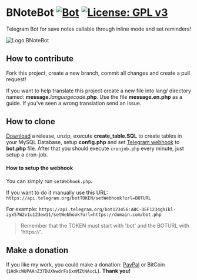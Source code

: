 # BNoteBot [![Bot](https://img.shields.io/badge/Telegram-%40BNoteBot-blue.svg)](https://telegram.me/BNoteBot)  [![License: GPL v3](https://img.shields.io/badge/License-GPL%20v3-brightgreen.svg)](https://www.gnu.org/licenses/gpl-3.0)
Telegram Bot for save notes callable through inline mode and set reminders!

![Logo BNoteBot](https://raw.githubusercontent.com/franci22/BNoteBot/master/Logo.png)

## How to contribute
Fork this project, create a new branch, commit all changes and create a pull request!

If you want to help translate this project create a new file into lang/ directory named: __message.__*languagecode*__.php__. Use the file __message.en.php__ as a guide. If you've seen a wrong translation send an issue.

## How to clone
[Download](https://github.com/franci22/BNoteBot/releases) a release, unzip, execute __create_table.SQL__ to create tables in your MySQL Database, setup __config.php__ and set [Telegram webhook](https://core.telegram.org/bots/api#setwebhook) to __bot.php__ file.
After that you should execute `cronjob.php` every minute, just setup a cron-job.

#### How to setup the webhook
You can simply run `setWebhook.php`.

If you want to do it manually use this URL: `https://api.telegram.org/botTOKEN/setWebhook?url=BOTURL`

For example: `https://api.telegram.org/bot123456:ABC-DEF1234ghIkl-zyx57W2v1u123ew11/setWebhook?url=https://domain.com/bot.php`

> Remember that the TOKEN must start with 'bot' and the BOTURL with 'https://'.

## Make a donation
If you like my work, you could make a donation: [PayPal](https://paypal.me/francescotar/2) or BitCoin (`1HdkcWUPAAnZ3TDUXNwdrFs6xmMZtNAxcL`).
**Thank you!**
